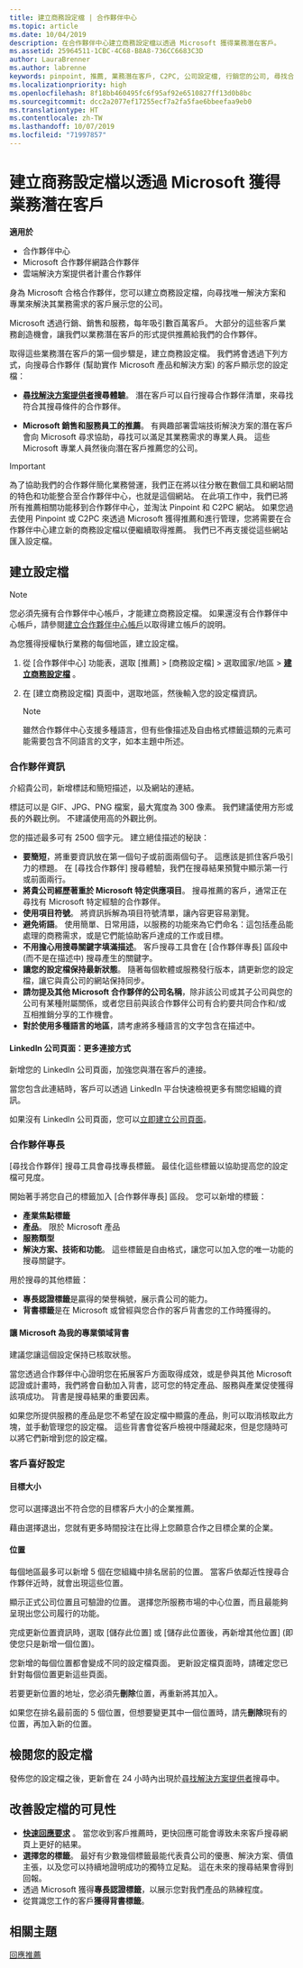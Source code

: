 ```yaml
---
title: 建立商務設定檔 | 合作夥伴中心
ms.topic: article
ms.date: 10/04/2019
description: 在合作夥伴中心建立商務設定檔以透過 Microsoft 獲得業務潛在客戶。
ms.assetid: 25964511-1CBC-4C68-B8A8-736CC6683C3D
author: LauraBrenner
ms.author: labrenne
keywords: pinpoint, 推薦, 業務潛在客戶, C2PC, 公司設定檔, 行銷您的公司, 尋找合作夥伴, 尋找解決方案提供者, 商務設定檔, 行銷設定檔
ms.localizationpriority: high
ms.openlocfilehash: 8f18bb460495fc6f95af92e6510827ff13d0b8bc
ms.sourcegitcommit: dcc2a2077ef17255ecf7a2fa5fae6bbeefaa9eb0
ms.translationtype: HT
ms.contentlocale: zh-TW
ms.lasthandoff: 10/07/2019
ms.locfileid: "71997857"
---
```

<!--
FWLink1: https://go.microsoft.com/fwlink/?linkid=838397: Top of page
FWLink2: https://go.microsoft.com/fwlink/?linkid=848635: Top of page (duplicate)
FWLink3: https://go.microsoft.com/fwlink/?linkid=847631: #allow_us_to_endorse_areas_of_expertise
FWLink4: https://go.microsoft.com/fwlink/?linkid=848063: #customer-preferences
FWLink5: https://go.microsoft.com/fwlink/?linkid=848064: #_locations
-->


# <a name="create-a-business-profile-to-get-sales-leads-from-microsoft"></a>建立商務設定檔以透過 Microsoft 獲得業務潛在客戶

**適用於**

-  合作夥伴中心
-  Microsoft 合作夥伴網路合作夥伴
-  雲端解決方案提供者計畫合作夥伴

身為 Microsoft 合格合作夥伴，您可以建立商務設定檔，向尋找唯一解決方案和專業來解決其業務需求的客戶展示您的公司。

Microsoft 透過行銷、銷售和服務，每年吸引數百萬客戶。 大部分的這些客戶業務創造機會，讓我們以業務潛在客戶的形式提供推薦給我們的合作夥伴。 

取得這些業務潛在客戶的第一個步驟是，建立商務設定檔。 我們將會透過下列方式，向搜尋合作夥伴 (幫助實作 Microsoft 產品和解決方案) 的客戶顯示您的設定檔：

- **[尋找解決方案提供者](https://www.microsoft.com/solution-providers/home)搜尋體驗**。 潛在客戶可以自行搜尋合作夥伴清單，來尋找符合其搜尋條件的合作夥伴。

- **Microsoft 銷售和服務員工的推薦**。 有興趣部署雲端技術解決方案的潛在客戶會向 Microsoft 尋求協助，尋找可以滿足其業務需求的專業人員。 這些 Microsoft 專業人員然後向潛在客戶推薦您的公司。

> [!IMPORTANT]  
> 為了協助我們的合作夥伴簡化業務營運，我們正在將以往分散在數個工具和網站間的特色和功能整合至合作夥伴中心，也就是這個網站。 在此項工作中，我們已將所有推薦相關功能移到合作夥伴中心，並淘汰 Pinpoint 和 C2PC 網站。 如果您過去使用 Pinpoint 或 C2PC 來透過 Microsoft 獲得推薦和進行管理，您將需要在合作夥伴中心建立新的商務設定檔以便繼續取得推薦。 我們已不再支援從這些網站匯入設定檔。 

## <a name="create-a-profile"></a>建立設定檔

> [!NOTE]  
> 您必須先擁有合作夥伴中心帳戶，才能建立商務設定檔。 如果還沒有合作夥伴中心帳戶，請參閱[建立合作夥伴中心帳戶](mpn-create-a-partner-center-account.md)以取得建立帳戶的說明。 

為您獲得授權執行業務的每個地區，建立設定檔。 

1. 從 [合作夥伴中心]  功能表，選取 [推薦]  &gt; [商務設定檔]  &gt; 選取國家/地區 > **[建立商務設定檔](https://partnercenter.microsoft.com/pcv/publishing)** 。

2. 在 [建立商務設定檔]  頁面中，選取地區，然後輸入您的設定檔資訊。
   > [!NOTE]  
   >  雖然合作夥伴中心支援多種語言，但有些像描述及自由格式標籤這類的元素可能需要包含不同語言的文字，如本主題中所述。

### <a href="" id="partner_info"></a>合作夥伴資訊

介紹貴公司，新增標誌和簡短描述，以及網站的連結。 

標誌可以是 GIF、JPG、PNG 檔案，最大寬度為 300 像素。 我們建議使用方形或長的外觀比例。 不建議使用高的外觀比例。

您的描述最多可有 2500 個字元。 建立絕佳描述的秘訣： 

-  **要簡短**，將重要資訊放在第一個句子或前面兩個句子。 這應該是抓住客戶吸引力的標題。 在 [尋找合作夥伴] 搜尋體驗，我們在搜尋結果預覽中顯示第一行或前面兩行。
-  **將貴公司經歷著重於 Microsoft 特定供應項目**。 搜尋推薦的客戶，通常正在尋找有 Microsoft 特定經驗的合作夥伴。
-  **使用項目符號**。 將資訊拆解為項目符號清單，讓內容更容易瀏覽。
-  **避免術語**。 使用簡單、日常用語，以服務的功能來為它們命名：這包括產品能處理的商務需求，或是它們能協助客戶達成的工作或目標。
-  **不用擔心用搜尋關鍵字填滿描述**。 客戶搜尋工具會在 [合作夥伴專長] 區段中 (而不是在描述中) 搜尋產生的關鍵字。
-  **讓您的設定檔保持最新狀態**。 隨著每個軟體或服務發行版本，請更新您的設定檔，讓它與貴公司的網站保持同步。
-  **請勿提及其他 Microsoft 合作夥伴的公司名稱**，除非該公司或其子公司與您的公司有某種附屬關係，或者您目前與該合作夥伴公司有合約要共同合作和/或互相推銷分享的工作機會。
-  **對於使用多種語言的地區**，請考慮將多種語言的文字包含在描述中。

#### <a href="" id="linkedin"></a>LinkedIn 公司頁面：更多連接方式

新增您的 LinkedIn 公司頁面，加強您與潛在客戶的連接。 

當您包含此連結時，客戶可以透過 LinkedIn 平台快速檢視更多有關您組織的資訊。

如果沒有 LinkedIn 公司頁面，您可以[立即建立公司頁面](https://www.linkedin.com/company-beta/setup/new/)。

### <a name="partner-expertise"></a>合作夥伴專長

[尋找合作夥伴] 搜尋工具會尋找專長標籤。 最佳化這些標籤以協助提高您的設定檔可見度。

開始著手將您自己的標籤加入 [合作夥伴專長] 區段。 您可以新增的標籤： 

-  **產業焦點標籤**
-  **產品**。 限於 Microsoft 產品
-  **服務類型**
-  **解決方案、技術和功能**。 這些標籤是自由格式，讓您可以加入您的唯一功能的搜尋關鍵字。

用於搜尋的其他標籤：
-  **專長認證標籤**是贏得的榮譽稱號，展示貴公司的能力。
-  **背書標籤**是在 Microsoft 或曾經與您合作的客戶背書您的工作時獲得的。

#### <a href="" id="#allow_us_to_endorse_areas_of_expertise"></a>讓 Microsoft 為我的專業領域背書

建議您讓這個設定保持已核取狀態。 

當您透過合作夥伴中心證明您在拓展客戶方面取得成效，或是參與其他 Microsoft 認證或計畫時，我們將會自動加入背書，認可您的特定產品、服務與產業促使獲得該項成功。 背書是搜尋結果的重要因素。

如果您所提供服務的產品是您不希望在設定檔中顯露的產品，則可以取消核取此方塊，並手動管理您的設定檔。 這些背書會從客戶檢視中隱藏起來，但是您隨時可以將它們新增到您的設定檔。

### <a name="customer-preferences"></a>客戶喜好設定

#### <a href="" id="#target_size"></a>目標大小

您可以選擇退出不符合您的目標客戶大小的企業推薦。

藉由選擇退出，您就有更多時間投注在比得上您願意合作之目標企業的企業。

#### <a href="" id="#locations"></a>位置

每個地區最多可以新增 5 個在您組織中排名居前的位置。 當客戶依鄰近性搜尋合作夥伴近時，就會出現這些位置。

顯示正式公司位置且可驗證的位置。 選擇您所服務市場的中心位置，而且最能夠呈現出您公司履行的功能。

完成更新位置資訊時，選取 [儲存此位置]  或 [儲存此位置後，再新增其他位置]  (即使您只是新增一個位置)。

您新增的每個位置都會變成不同的設定檔頁面。 更新設定檔頁面時，請確定您已針對每個位置更新這些頁面。

若要更新位置的地址，您必須先**刪除**位置，再重新將其加入。

如果您在排名最前面的 5 個位置，但想要變更其中一個位置時，請先**刪除**現有的位置，再加入新的位置。

## <a name="review-your-profile"></a>檢閱您的設定檔

發佈您的設定檔之後，更新會在 24 小時內出現於[尋找解決方案提供者](https://www.microsoft.com/solution-providers/home)搜尋中。

## <a name="improve-the-visibility-of-your-profile"></a>改善設定檔的可見性 

- **[快速回應要求](responding-to-referrals.md)** 。 當您收到客戶推薦時，更快回應可能會導致未來客戶搜尋網頁上更好的結果。
- **選擇您的標籤**。  最好有少數幾個標籤最能代表貴公司的優惠、解決方案、價值主張，以及您可以持續地證明成功的獨特立足點。  這在未來的搜尋結果會得到回報。
- 透過 Microsoft 獲得**專長認證標籤**，以展示您對我們產品的熟練程度。
- 從賞識您工作的客戶**獲得背書標籤**。

## <a name="related-topics"></a>相關主題
[回應推薦](responding-to-referrals.md)